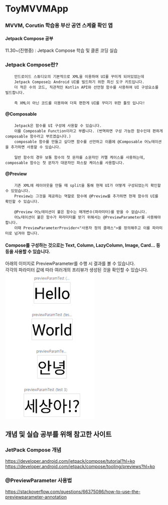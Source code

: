 # ToyMVVMApp
### MVVM, Corutin 학습용 부산 공연 스케쥴 확인 앱
#### Jetpack Compose 공부

11.30~(진행중) : Jetpack Compose 학습 및 클론 코딩 실습

### Jetpack Compose란?

        안드로이드 스튜디오의 기본적으로 XML을 이용하여 UI를 꾸미게 되어있었는데
        Jetpack Compose는 Android UI를 빌드하기 위한 최신 도구 키트입니다.
        더 적은 수의 코드, 직관적인 Kotlin API와 선언형 함수를 사용하여 UI 구성요소를 빌드합니다.

        즉 XML이 아닌 코드를 이용하여 더욱 편한게 UI를 꾸미기 위한 툴킷 입니다!

#### @Composable

        Jetpack은 함수를 UI 구성에 사용할 수 있습니다.
        이를 Composable Function이라고 부릅니다. (번역하면 구성 가능한 함수인데 편하게 composable 함수라고 부르겠습니다.)
        composable 함수를 만들고 싶다면 함수를 선언하고 이름에 @Composable 어노테이션을 추가하면 사용할 수 있습니다.
        
        일반 함수의 경우 보통 함수의 첫 문자를 소문자인 카멜 케이스를 사용하는데, composable 함수는 첫 문자가 대문자인 파스칼 케이스를 사용합니다.

#### @Preview

        기존 XML에 레이아웃을 만들 때 split을 통해 현재 UI가 어떻게 구성되었는지 확인할 수 있었습니다.
        Preview는 그것을 제공하는 역할로 함수에 @Preview를 추가하면 현재 함수의 UI를 확인할 수 있습니다.

        @Preview 어노테이션이 붙은 함수는 매개변수(파라미터)를 받을 수 없습니다.
        어노테이션이 붙은 함수가 파라미터를 받기 위해서는 @PreviewParameter를 사용해야합니다.
        이때 PreviewParameterProvider<"사용자 정의 클래스">를 정의해주고 이를 파라미터로 넘겨야 합니다.

#### Compose를 구성하는 것으로는 Text, Column, LazyColumn, Image, Card... 등등을 사용할 수 있습니다.

아래의 이미지로 PreviewParameter를 수행 시 결과를 볼 수 있습니다.<br>
각각의 파라미터 값에 따라 여러개의 프리뷰가 생성된 것을 확인할 수 있습니다.<br>
<img src="./result_capture/previewParmameter.png">
        

## 개념 및 실습 공부를 위해 참고한 사이트
### JetPack Compose 개념
https://developer.android.com/jetpack/compose/tutorial?hl=ko
https://developer.android.com/jetpack/compose/tooling/previews?hl=ko

### @PreviewParameter 사용법
https://stackoverflow.com/questions/66375086/how-to-use-the-previewparameter-annotation

